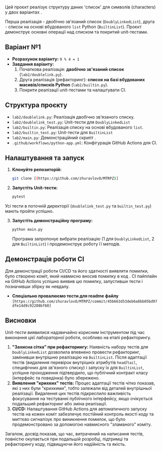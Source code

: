 Цей проєкт реалізує структуру даних 'список' для символів (characters) у двох варіантах .

Перша реалізація - двобічно зв'язаний список (`DoublyLinkedList`), друга  - список на основі вбудованого `list` Python (`BuiltinList`). Проєкт демонструє основні операції над списком та покритий unit-тестами. 

## Варіант №1

*   **Розрахунок варіанту:** `9 % 4 = 1`
*   **Завдання варіанту:**
    1.  Початкова реалізація: **двобічно зв'язаний список** (`lab2/doublelink.py`).
    2.  Друга реалізація (рефакторинг): **список на базі вбудованих масивів/списків Python** (`lab2/builtin.py`).
    3.  Покрити реалізації unit-тестами та налаштувати CI.

## Структура проєкту

*   `lab2/doublelink.py`: Реалізація двобічно зв'язаного списку.
*   `lab2/doublelink_test.py`: Unit-тести для `DoublyLinkedList` 
*   `lab2/builtin.py`: Реалізація списку на основі вбудованого `list`.
*   `lab2/builtin_test.py`: Unit-тести для `BuiltinList` 
*   `lab2/main.py`: Демонстраційний скрипт .
*   `.github/workflows/python-app.yml`: Конфігурація GitHub Actions для CI.

## Налаштування та запуск

1.  **Клонуйте репозиторій:**
    ```bash
    git clone [(https://github.com/zhuravlovO/MTRPZ)]
    ```

2.  **Запустіть Unit-тести:**
    ```bash
    pytest
    ```
Усі тести в поточній директорії (`doublelink_test.py` та `builtin_test.py`) мають пройти успішно.

3.  **Запустіть демонстраційну програму:**
    ```bash
    python main.py
    ```
    Програма запропонує вибрати реалізацію (1 для `DoublyLinkedList`, 2 для `BuiltinList`) і продемонструє роботу її методів.
## Демонстрація роботи CI

Для демонстрації роботи CI/CD та його здатності виявляти помилки, було створено коміт, який навмисно вносив помилку в код . CI пайплайн на GitHub Actions успішно виявив цю помилку, запустивши тести і позначивши збірку як невдалу. 

*   **Спеціально провалюємо тести для readme файлу** `[https://github.com/zhuravlovO/MTRPZ/commit/45b663d53deb6a8bb05bd97dfe14d9c92208bf60]`

## Висновки

Unit-тести виявилися надзвичайно корисним інструментом під час виконання цієї лабораторної роботи, особливо на етапі рефакторингу.

1.  **"Захисна сітка" при рефакторингу:** Наявність набору тестів для `DoublyLinkedList` дозволила впевнено провести рефакторинг, замінивши внутрішню реалізацію на `BuiltinList`. Після адаптації тестів (видалення перевірок внутрішніх атрибутів `head`/`tail`, специфічних для зв'язного списку) і запуску їх для `BuiltinList`, успішне проходження підтвердило, що публічний контракт класу (інтерфейс та поведінка) було збережено.
2.  **Виявлення "крихких" тестів:** Процес адаптації тестів чітко показав, які з них були "крихкими", тобто залежали від деталей внутрішньої реалізації. Видалення цих тестів підкреслило важливість фокусування на тестуванні публічного інтерфейсу, якщо очікується подальший рефакторинг або зміна реалізації.
3.  **CI/CD:** Налаштування GitHub Actions для автоматичного запуску тестів на кожен коміт забезпечує постійний контроль якості коду та миттєво сигналізує про виникнення помилок, що було продемонстровано за допомогою навмисного "зламаного" коміту.

Загалом, досвід показав, що час, витрачений на написання тестів, повністю окупається при подальшій розробці, підтримці та рефакторингу коду, підвищуючи його надійність та якість.
